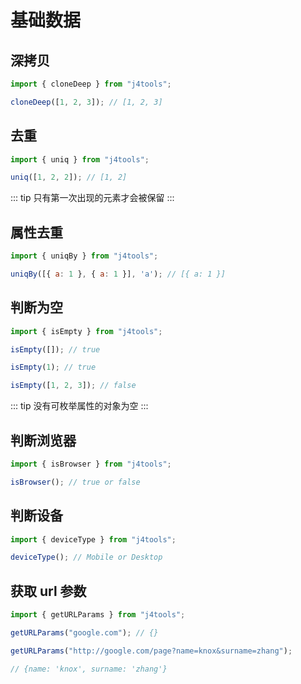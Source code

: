 # 基础数据

## 深拷贝

```js
import { cloneDeep } from "j4tools";

cloneDeep([1, 2, 3]); // [1, 2, 3]
```

## 去重

```js
import { uniq } from "j4tools";

uniq([1, 2, 2]); // [1, 2]
```

::: tip
只有第一次出现的元素才会被保留
:::

## 属性去重

```js
import { uniqBy } from "j4tools";

uniqBy([{ a: 1 }, { a: 1 }], 'a'); // [{ a: 1 }]
```

## 判断为空

```js
import { isEmpty } from "j4tools";

isEmpty([]); // true

isEmpty(1); // true

isEmpty([1, 2, 3]); // false
```

::: tip
没有可枚举属性的对象为空
:::

## 判断浏览器

```js
import { isBrowser } from "j4tools";

isBrowser(); // true or false
```

## 判断设备

```js
import { deviceType } from "j4tools";

deviceType(); // Mobile or Desktop
```

## 获取 url 参数

```js
import { getURLParams } from "j4tools";

getURLParams("google.com"); // {}

getURLParams("http://google.com/page?name=knox&surname=zhang");

// {name: 'knox', surname: 'zhang'}
```
